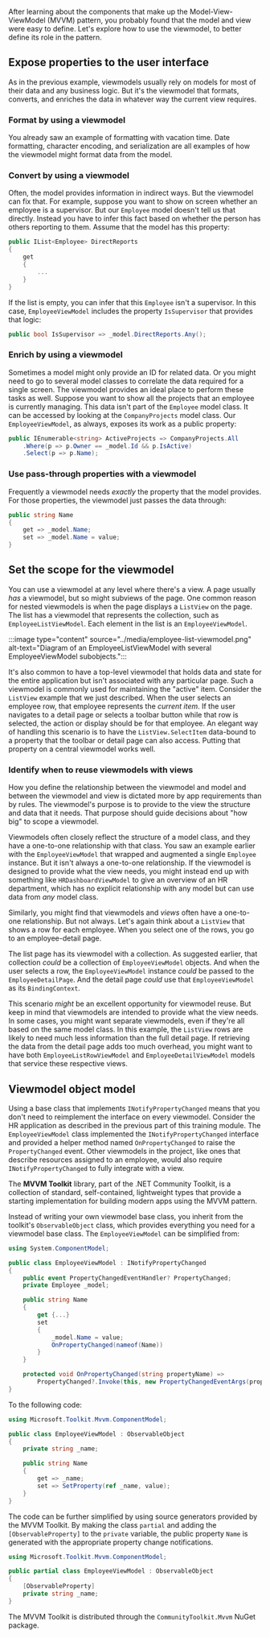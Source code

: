 After learning about the components that make up the Model-View-ViewModel (MVVM) pattern, you probably found that the model and view were easy to define. Let's explore how to use the viewmodel, to better define its role in the pattern.

## Expose properties to the user interface

As in the previous example, viewmodels usually rely on models for most of their data and any business logic. But it's the viewmodel that formats, converts, and enriches the data in whatever way the current view requires.

### Format by using a viewmodel

You already saw an example of formatting with vacation time. Date formatting, character encoding, and serialization are all examples of how the viewmodel might format data from the model.

### Convert by using a viewmodel

Often, the model provides information in indirect ways. But the viewmodel can fix that. For example, suppose you want to show on screen whether an employee is a supervisor. But our `Employee` model doesn't tell us that directly. Instead you have to infer this fact based on whether the person has others reporting to them. Assume that the model has this property:

```csharp
public IList<Employee> DirectReports
{
    get
    {
        ...
    }
}

```

If the list is empty, you can infer that this `Employee` isn't a supervisor. In this case, `EmployeeViewModel` includes the property `IsSupervisor` that provides that logic:

```csharp
public bool IsSupervisor => _model.DirectReports.Any();
```

### Enrich by using a viewmodel

Sometimes a model might only provide an ID for related data. Or you might need to go to several model classes to correlate the data required for a single screen. The viewmodel provides an ideal place to perform these tasks as well. Suppose you want to show all the projects that an employee is currently managing. This data isn't part of the `Employee` model class. It can be accessed by looking at the `CompanyProjects` model class. Our `EmployeeViewModel`, as always, exposes its work as a public property:

```csharp
public IEnumerable<string> ActiveProjects => CompanyProjects.All
    .Where(p => p.Owner == _model.Id && p.IsActive)
    .Select(p => p.Name);
```

### Use pass-through properties with a viewmodel

Frequently a viewmodel needs *exactly* the property that the model provides. For those properties, the viewmodel just passes the data through:

```csharp
public string Name
{
    get => _model.Name;
    set => _model.Name = value;
}
```

## Set the scope for the viewmodel

You can use a viewmodel at any level where there's a view. A page usually *has* a viewmodel, but so might subviews of the page. One common reason for nested viewmodels is when the page displays a `ListView` on the page. The list has a viewmodel that represents the collection, such as `EmployeeListViewModel`. Each element in the list is an `EmployeeViewModel`.

:::image type="content" source="../media/employee-list-viewmodel.png" alt-text="Diagram of an EmployeeListViewModel with several EmployeeViewModel subobjects.":::

It's also common to have a top-level viewmodel that holds data and state for the entire application but isn't associated with any particular page. Such a viewmodel is commonly used for maintaining the "active" item. Consider the `ListView` example that we just described. When the user selects an employee row, that employee represents the *current item*. If the user navigates to a detail page or selects a toolbar button while that row is selected, the action or display should be for that employee. An elegant way of handling this scenario is to have the `ListView.SelectItem` data-bound to a property that the toolbar or detail page can also access. Putting that property on a central viewmodel works well.

### Identify when to reuse viewmodels with views

How you define the relationship between the viewmodel and model and between the viewmodel and view is dictated more by app requirements than by rules. The viewmodel's purpose is to provide to the view the structure and data that it needs. That purpose should guide decisions about "how big" to scope a viewmodel.

Viewmodels often closely reflect the structure of a model class, and they have a one-to-one relationship with that class. You saw an example earlier with the `EmployeeViewModel` that wrapped and augmented a single `Employee` instance. But it isn't always a one-to-one relationship. If the viewmodel is designed to provide what the view needs, you might instead end up with something like `HRDashboardViewModel` to give an overview of an HR department, which has no explicit relationship with any model but can use data from *any* model class.

Similarly, you might find that viewmodels and *views* often have a one-to-one relationship. But not always. Let's again think about a `ListView` that shows a row for each employee. When you select one of the rows, you go to an employee-detail page.

The list page has its viewmodel with a collection. As suggested earlier, that collection *could* be a collection of `EmployeeViewModel` objects. And when the user selects a row, the `EmployeeViewModel` instance *could* be passed to the `EmployeeDetailPage`. And the detail page *could* use that `EmployeeViewModel` as its `BindingContext`.

This scenario *might* be an excellent opportunity for viewmodel reuse. But keep in mind that viewmodels are intended to provide what the view needs. In some cases, you might want separate viewmodels, even if they're all based on the same model class. In this example, the `ListView` rows are likely to need much less information than the full detail page. If retrieving the data from the detail page adds too much overhead, you might want to have both `EmployeeListRowViewModel` and `EmployeeDetailViewModel` models that service these respective views.

## Viewmodel object model

Using a base class that implements `INotifyPropertyChanged` means that you don't need to reimplement the interface on every viewmodel. Consider the HR application as described in the previous part of this training module. The `EmployeeViewModel` class implemented the `INotifyPropertyChanged` interface and provided a helper method named `OnPropertyChanged` to raise the `PropertyChanged` event. Other viewmodels in the project, like ones that describe resources assigned to an employee, would also require `INotifyPropertyChanged` to fully integrate with a view.

The **MVVM Toolkit** library, part of the .NET Community Toolkit, is a collection of standard, self-contained, lightweight types that provide a starting implementation for building modern apps using the MVVM pattern.

Instead of writing your own viewmodel base class, you inherit from the toolkit's `ObservableObject` class, which provides everything you need for a viewmodel base class. The `EmployeeViewModel` can be simplified from:

```csharp
using System.ComponentModel;

public class EmployeeViewModel : INotifyPropertyChanged
{
    public event PropertyChangedEventHandler? PropertyChanged;
    private Employee _model;

    public string Name
    {
        get {...}
        set
        {
            _model.Name = value;
            OnPropertyChanged(nameof(Name))
        }
    }

    protected void OnPropertyChanged(string propertyName) =>
        PropertyChanged?.Invoke(this, new PropertyChangedEventArgs(propertyName));
}
```

To the following code:

```csharp
using Microsoft.Toolkit.Mvvm.ComponentModel;

public class EmployeeViewModel : ObservableObject
{
    private string _name;

    public string Name
    {
        get => _name;
        set => SetProperty(ref _name, value);
    }
}
```

The code can be further simplified by using source generators provided by the MVVM Toolkit. By making the class `partial` and adding the `[ObservableProperty]` to the `private` variable, the public property `Name` is generated with the appropriate property change notifications.

```csharp
using Microsoft.Toolkit.Mvvm.ComponentModel;

public partial class EmployeeViewModel : ObservableObject
{
    [ObservableProperty]
    private string _name;
}
```

The MVVM Toolkit is distributed through the `CommunityToolkit.Mvvm` NuGet package.
